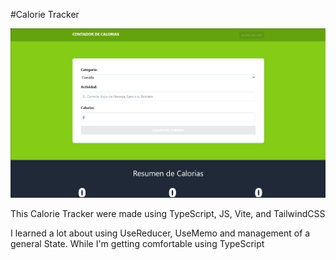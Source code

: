 #Calorie Tracker

![IMG](image.png)

This Calorie Tracker were made using TypeScript, JS, Vite, and TailwindCSS

I learned a lot about using UseReducer, UseMemo and management of a general State. While I'm getting comfortable using TypeScript